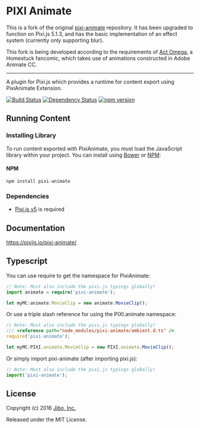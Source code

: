 # PIXI Animate
This is a fork of the original [pixi-animate](https://github.com/pixijs/pixi-animate) repository. It has been upgraded to function on Pixi.js 5.1.3, and has the basic implementation of an effect system (currently only supporting blur).

This fork is being developed according to the requirements of [Act Omega](https://mspfa.com/?s=16414&p=1), a Homestuck fancomic, which takes use of animations constructed in Adobe Animate CC.

---

A plugin for Pixi.js which provides a runtime for content export using PixiAnimate Extension.

[![Build Status](https://travis-ci.org/pixijs/pixi-animate.svg?branch=master)](https://travis-ci.org/pixijs/pixi-animate) [![Dependency Status](https://david-dm.org/pixijs/pixi-animate.svg)](https://david-dm.org/pixijs/pixi-animate) [![npm version](https://badge.fury.io/js/pixi-animate.svg)](https://badge.fury.io/js/pixi-animate)

## Running Content

### Installing Library

To run content exported with PixiAnimate, you must load the JavaScript library within your project. You can install using [Bower](http://bower.io) or [NPM](http://www.npmjs.org):

#### NPM
```
npm install pixi-animate
```

### Dependencies

* [Pixi.js v5](http://pixijs.com) is required

## Documentation

https://pixijs.io/pixi-animate/

## Typescript
You can use require to get the namespace for PixiAnimate:
```typescript
// Note: Must also include the pixi.js typings globally!
import animate = require('pixi-animate');

let myMC:animate.MovieClip = new animate.MovieClip();
```

Or use a triple slash reference for using the PIXI.animate namespace:
```typescript
// Note: Must also include the pixi.js typings globally!
/// <reference path="node_modules/pixi-animate/ambient.d.ts" />
require('pixi-animate');

let myMC:PIXI.animate.MovieClip = new PIXI.animate.MovieClip();
```

Or simply import pixi-animate (after importing pixi.js):
```typescript
// Note: Must also include the pixi.js typings globally!
import('pixi-animate');
```

## License

Copyright (c) 2016 [Jibo, Inc.](http://github.com/jiborobot)

Released under the MIT License.
